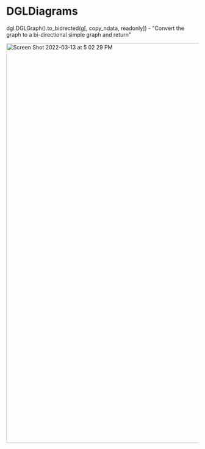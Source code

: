 # DGLDiagrams

dgl.DGLGraph().to_bidrected(g[, copy_ndata, readonly]) - "Convert the graph to a bi-directional simple graph and return"

<img width="1047" alt="Screen Shot 2022-03-13 at 5 02 29 PM" src="https://user-images.githubusercontent.com/36907906/158085203-ad86032c-b911-4c56-bcfe-dd1a05b7fb4b.png">


